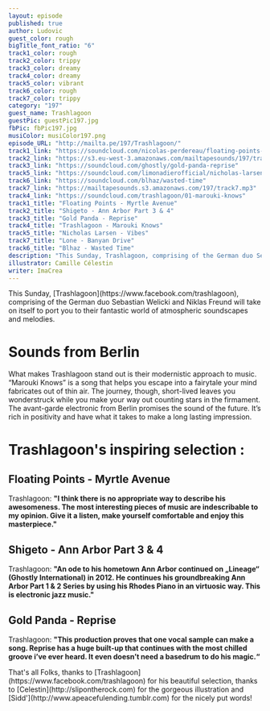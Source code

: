 ```yaml
---
layout: episode
published: true
author: Ludovic
guest_color: rough
bigTitle_font_ratio: "6"
track1_color: rough
track2_color: trippy
track3_color: dreamy
track4_color: dreamy
track5_color: vibrant
track6_color: rough
track7_color: trippy
category: "197"
guest_name: Trashlagoon
guestPic: guestPic197.jpg
fbPic: fbPic197.jpg
musiColor: musiColor197.png
episode_URL: "http://mailta.pe/197/Trashlagoon/"
track1_link: "https://soundcloud.com/nicolas-perdereau/floating-points-myrtle-avenue"
track2_link: "https://s3.eu-west-3.amazonaws.com/mailtapesounds/197/track2.m4a"
track3_link: "https://soundcloud.com/ghostly/gold-panda-reprise"
track5_link: "https://soundcloud.com/limonadierofficial/nicholas-larsen-the-strip"
track6_link: "https://soundcloud.com/blhaz/wasted-time"
track7_link: "https://mailtapesounds.s3.amazonaws.com/197/track7.mp3"
track4_link: "https://soundcloud.com/trashlagoon/01-marouki-knows"
track1_title: "Floating Points - Myrtle Avenue"
track2_title: "Shigeto - Ann Arbor Part 3 & 4"
track3_title: "Gold Panda - Reprise"
track4_title: "Trashlagoon - Marouki Knows"
track5_title: "Nicholas Larsen - Vibes"
track7_title: "Lone - Banyan Drive"
track6_title: "Blhaz - Wasted Time"
description: "This Sunday, Trashlagoon, comprising of the German duo Sebastian Welicki and Niklas Freund will take on itself to port you to their fantastic world of atmospheric soundscapes and melodies."
illustrator: Camille Célestin
writer: ImaCrea
---
```







<p id="introduction">This Sunday, [Trashlagoon](https://www.facebook.com/trashlagoon), comprising of the German duo Sebastian Welicki and Niklas Freund will take on itself to port you to their fantastic world of atmospheric soundscapes and melodies.</p>

# Sounds from Berlin

What makes Trashlagoon stand out is their modernistic approach to music. “Marouki Knows” is a song that helps you escape into a fairytale your mind fabricates out of thin air. The journey, though, short-lived leaves you wonderstruck while you make your way out counting stars in the firmament. The avant-garde electronic from Berlin promises the sound of the future. It’s rich in positivity and have what it takes to make a long lasting impression.

# Trashlagoon's inspiring selection :
 
## Floating Points - Myrtle Avenue
Trashlagoon: **"**I think there is no appropriate way to describe his awesomeness. The most interesting pieces of music are indescribable to my opinion. Give it a listen, make yourself comfortable and enjoy this
masterpiece.**"**

## Shigeto - Ann Arbor Part 3 & 4
Trashlagoon: **"**An ode to his hometown Ann Arbor continued on „Lineage“ (Ghostly International) in 2012. He continues his groundbreaking Ann Arbor Part 1 & 2 Series by using his Rhodes Piano in an virtuosic
way. This is electronic jazz music.**"**

## Gold Panda - Reprise
Trashlagoon: **"**This production proves that one vocal sample can make a song. Reprise has a huge built-up that continues with the most chilled groove i’ve ever heard. It even doesn’t need a basedrum to do his magic.**“**
 
<p id="outroduction">
That's all Folks, thanks to [Trashlagoon](https://www.facebook.com/trashlagoon) for his beautiful selection, thanks to [Celestin](http://slipontherock.com) for the gorgeous illustration and [Sidd'](http://www.apeacefulending.tumblr.com) for the nicely put words!</p>
